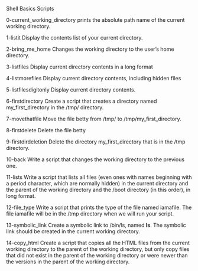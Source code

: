Shell Basics Scripts

0-current_working_directory 
prints the absolute path name of the current working directory.

1-listit
Display the contents list of your current directory.

2-bring_me_home
Changes the working directory to the user’s home directory.

3-listfiles
Display current directory contents in a long format

4-listmorefiles
Display current directory contents, including hidden files

5-listfilesdigitonly
Display current directory contents.

6-firstdirectory
Create a script that creates a directory named my_first_directory in the /tmp/ directory.

7-movethatfile
Move the file betty from /tmp/ to /tmp/my_first_directory.

8-firstdelete
Delete the file betty

9-firstdirdeletion
Delete the directory my_first_directory that is in the /tmp directory.

10-back
Write a script that changes the working directory to the previous one.

11-lists
Write a script that lists all files (even ones with names beginning with a period character, which are normally hidden) in the current directory and the parent of the working directory and the /boot directory (in this order), in long format.

12-file_type
Write a script that prints the type of the file named iamafile. The file iamafile will be in the /tmp directory when we will run your script.

13-symbolic_link
Create a symbolic link to /bin/ls, named __ls__. The symbolic link should be created in the current working directory.

14-copy_html
Create a script that copies all the HTML files from the current working directory to the parent of the working directory, but only copy files that did not exist in the parent of the working directory or were newer than the versions in the parent of the working directory.



